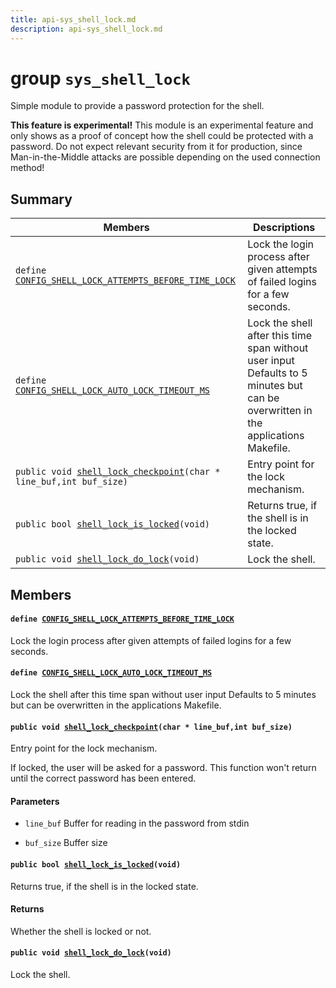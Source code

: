 ```yaml
---
title: api-sys_shell_lock.md
description: api-sys_shell_lock.md
---
```

# group `sys_shell_lock` 

Simple module to provide a password protection for the shell.

**This feature is experimental!**
 This module is an experimental feature and only shows as a proof of concept how the shell could be protected with a password. Do not expect relevant security from it for production, since Man-in-the-Middle attacks are possible depending on the used connection method!

## Summary

 Members                        | Descriptions                                
--------------------------------|---------------------------------------------
`define `[`CONFIG_SHELL_LOCK_ATTEMPTS_BEFORE_TIME_LOCK`](#group__sys__shell__lock_1ga4b082660cbba6a425b9ad78035d0ab77)            | Lock the login process after given attempts of failed logins for a few seconds.
`define `[`CONFIG_SHELL_LOCK_AUTO_LOCK_TIMEOUT_MS`](#group__sys__shell__lock_1gada66f1db2cac3e02c43f43a7fc6905fa)            | Lock the shell after this time span without user input Defaults to 5 minutes but can be overwritten in the applications Makefile.
`public void `[`shell_lock_checkpoint`](#group__sys__shell__lock_1ga5fdf19ae3e6b10e34570d5e6af8de620)`(char * line_buf,int buf_size)`            | Entry point for the lock mechanism.
`public bool `[`shell_lock_is_locked`](#group__sys__shell__lock_1gac6681d31ce72eab4712247eefe63f991)`(void)`            | Returns true, if the shell is in the locked state.
`public void `[`shell_lock_do_lock`](#group__sys__shell__lock_1ga7fb9592bb4e25c2e7b57753e852c8586)`(void)`            | Lock the shell.

## Members

#### `define `[`CONFIG_SHELL_LOCK_ATTEMPTS_BEFORE_TIME_LOCK`](#group__sys__shell__lock_1ga4b082660cbba6a425b9ad78035d0ab77) 

Lock the login process after given attempts of failed logins for a few seconds.

#### `define `[`CONFIG_SHELL_LOCK_AUTO_LOCK_TIMEOUT_MS`](#group__sys__shell__lock_1gada66f1db2cac3e02c43f43a7fc6905fa) 

Lock the shell after this time span without user input Defaults to 5 minutes but can be overwritten in the applications Makefile.

#### `public void `[`shell_lock_checkpoint`](#group__sys__shell__lock_1ga5fdf19ae3e6b10e34570d5e6af8de620)`(char * line_buf,int buf_size)` 

Entry point for the lock mechanism.

If locked, the user will be asked for a password. This function won't return until the correct password has been entered.

#### Parameters
* `line_buf` Buffer for reading in the password from stdin 

* `buf_size` Buffer size

#### `public bool `[`shell_lock_is_locked`](#group__sys__shell__lock_1gac6681d31ce72eab4712247eefe63f991)`(void)` 

Returns true, if the shell is in the locked state.

#### Returns
Whether the shell is locked or not.

#### `public void `[`shell_lock_do_lock`](#group__sys__shell__lock_1ga7fb9592bb4e25c2e7b57753e852c8586)`(void)` 

Lock the shell.

